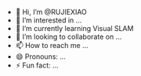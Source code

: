 - 👋 Hi, I’m @RUJIEXIAO
- 👀 I’m interested in ...
- 🌱 I’m currently learning Visual SLAM
- 💞️ I’m looking to collaborate on ...
- 📫 How to reach me ...
- 😄 Pronouns: ...
- ⚡ Fun fact: ...

<!---
RUJIEXIAO/RUJIEXIAO is a ✨ special ✨ repository because its `README.md` (this file) appears on your GitHub profile.
You can click the Preview link to take a look at your changes.
--->
